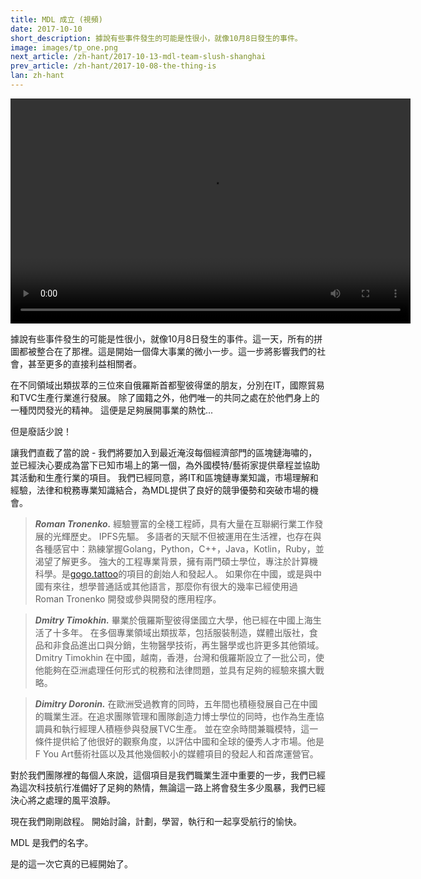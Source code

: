 ```yaml
---
title: MDL 成立 (視頻)
date: 2017-10-10
short_description: 據說有些事件發生的可能是性很小，就像10月8日發生的事件。
image: images/tp_one.png
next_article: /zh-hant/2017-10-13-mdl-team-slush-shanghai
prev_article: /zh-hant/2017-10-08-the-thing-is
lan: zh-hant
---
```


<video width="640" height="360" controls>
  <source src="https://ipfs.io/ipfs/QmeqKazV19qNmysr6yfuxmVujN2wq6fzJqZUZhqSSCRo46" type="video/mp4">
Your browser does not support the video tag.
</video>

據說有些事件發生的可能是性很小，就像10月8日發生的事件。這一天，所有的拼圖都被整合在了那裡。這是開始一個偉大事業的微小一步。這一步將影響我們的社會，甚至更多的直接利益相關者。

在不同領域出類拔萃的三位來自俄羅斯首都聖彼得堡的朋友，分別在IT，國際貿易和TVC生產行業進行發展。 除了國籍之外，他們唯一的共同之處在於他們身上的一種閃閃發光的精神。 這便是足夠展開事業的熱忱...

但是廢話少說！

讓我們直截了當的說 - 我們將要加入到最近淹沒每個經濟部門的區塊鏈海嘯的，並已經決心要成為當下已知市場上的第一個，為外國模特/藝術家提供章程並協助其活動和生產行業的項目。 我們已經同意，將IT和區塊鏈專業知識，市場理解和經驗，法律和稅務專業知識結合，為MDL提供了良好的競爭優勢和突破市場的機會。


> ***Roman Tronenko.*** 經驗豐富的全棧工程師，具有大量在互聯網行業工作發展的光輝歷史。 IPFS先驅。 多語者的天賦不但被運用在生活裡，也存在與各種感官中：熟練掌握Golang，Python，C++，Java，Kotlin，Ruby，並渴望了解更多。 強大的工程專業背景，擁有兩門碩士學位，專注於計算機科學。是[gogo.tattoo](http://gogo.tattoo/)的項目的創始人和發起人。 如果你在中國，或是與中國有來往，想學普通話或其他語言，那麼你有很大的幾率已經使用過 Roman Tronenko 開發或參與開發的應用程序。

> ***Dmitry Timokhin.*** 畢業於俄羅斯聖彼得堡國立大學，他已經在中國上海生活了十多年。 在多個專業領域出類拔萃，包括服裝制造，媒體出版社，食品和非食品進出口與分銷，生物醫學技術，再生醫學或也許更多其他領域。Dmitry Timokhin 在中國，越南，香港，台灣和俄羅斯設立了一批公司，使他能夠在亞洲處理任何形式的稅務和法律問題，並具有足夠的經驗來擴大戰略。

> ***Dimitry Doronin.*** 在歐洲受過教育的同時，五年間也積極發展自己在中國的職業生涯。在追求團隊管理和團隊創造力博士學位的同時，也作為生產協調員和執行經理人積極參與發展TVC生產。 並在空余時間兼職模特，這一條件提供給了他很好的觀察角度，以評估中國和全球的優秀人才市場。他是F You Art藝術社區以及其他幾個較小的媒體項目的發起人和首席運營官。

對於我們團隊裡的每個人來說，這個項目是我們職業生涯中重要的一步，我們已經為這次科技航行准備好了足夠的熱情，無論這一路上將會發生多少風暴，我們已經決心將之處理的風平浪靜。

現在我們剛剛啟程。 開始討論，計劃，學習，執行和一起享受航行的愉快。

MDL 是我們的名字。

是的這一次它真的已經開始了。
